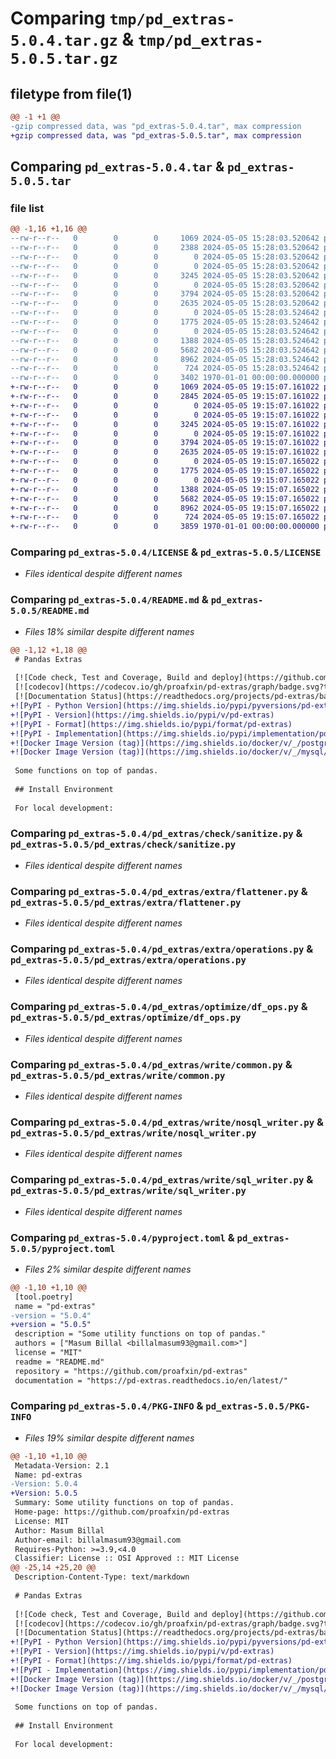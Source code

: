 # Comparing `tmp/pd_extras-5.0.4.tar.gz` & `tmp/pd_extras-5.0.5.tar.gz`

## filetype from file(1)

```diff
@@ -1 +1 @@
-gzip compressed data, was "pd_extras-5.0.4.tar", max compression
+gzip compressed data, was "pd_extras-5.0.5.tar", max compression
```

## Comparing `pd_extras-5.0.4.tar` & `pd_extras-5.0.5.tar`

### file list

```diff
@@ -1,16 +1,16 @@
--rw-r--r--   0        0        0     1069 2024-05-05 15:28:03.520642 pd_extras-5.0.4/LICENSE
--rw-r--r--   0        0        0     2388 2024-05-05 15:28:03.520642 pd_extras-5.0.4/README.md
--rw-r--r--   0        0        0        0 2024-05-05 15:28:03.520642 pd_extras-5.0.4/pd_extras/__init__.py
--rw-r--r--   0        0        0        0 2024-05-05 15:28:03.520642 pd_extras-5.0.4/pd_extras/check/__init__.py
--rw-r--r--   0        0        0     3245 2024-05-05 15:28:03.520642 pd_extras-5.0.4/pd_extras/check/sanitize.py
--rw-r--r--   0        0        0        0 2024-05-05 15:28:03.520642 pd_extras-5.0.4/pd_extras/extra/__init__.py
--rw-r--r--   0        0        0     3794 2024-05-05 15:28:03.520642 pd_extras-5.0.4/pd_extras/extra/flattener.py
--rw-r--r--   0        0        0     2635 2024-05-05 15:28:03.520642 pd_extras-5.0.4/pd_extras/extra/operations.py
--rw-r--r--   0        0        0        0 2024-05-05 15:28:03.524642 pd_extras-5.0.4/pd_extras/optimize/__init__.py
--rw-r--r--   0        0        0     1775 2024-05-05 15:28:03.524642 pd_extras-5.0.4/pd_extras/optimize/df_ops.py
--rw-r--r--   0        0        0        0 2024-05-05 15:28:03.524642 pd_extras-5.0.4/pd_extras/write/__init__.py
--rw-r--r--   0        0        0     1388 2024-05-05 15:28:03.524642 pd_extras-5.0.4/pd_extras/write/common.py
--rw-r--r--   0        0        0     5682 2024-05-05 15:28:03.524642 pd_extras-5.0.4/pd_extras/write/nosql_writer.py
--rw-r--r--   0        0        0     8962 2024-05-05 15:28:03.524642 pd_extras-5.0.4/pd_extras/write/sql_writer.py
--rw-r--r--   0        0        0      724 2024-05-05 15:28:03.524642 pd_extras-5.0.4/pyproject.toml
--rw-r--r--   0        0        0     3402 1970-01-01 00:00:00.000000 pd_extras-5.0.4/PKG-INFO
+-rw-r--r--   0        0        0     1069 2024-05-05 19:15:07.161022 pd_extras-5.0.5/LICENSE
+-rw-r--r--   0        0        0     2845 2024-05-05 19:15:07.161022 pd_extras-5.0.5/README.md
+-rw-r--r--   0        0        0        0 2024-05-05 19:15:07.161022 pd_extras-5.0.5/pd_extras/__init__.py
+-rw-r--r--   0        0        0        0 2024-05-05 19:15:07.161022 pd_extras-5.0.5/pd_extras/check/__init__.py
+-rw-r--r--   0        0        0     3245 2024-05-05 19:15:07.161022 pd_extras-5.0.5/pd_extras/check/sanitize.py
+-rw-r--r--   0        0        0        0 2024-05-05 19:15:07.161022 pd_extras-5.0.5/pd_extras/extra/__init__.py
+-rw-r--r--   0        0        0     3794 2024-05-05 19:15:07.161022 pd_extras-5.0.5/pd_extras/extra/flattener.py
+-rw-r--r--   0        0        0     2635 2024-05-05 19:15:07.161022 pd_extras-5.0.5/pd_extras/extra/operations.py
+-rw-r--r--   0        0        0        0 2024-05-05 19:15:07.165022 pd_extras-5.0.5/pd_extras/optimize/__init__.py
+-rw-r--r--   0        0        0     1775 2024-05-05 19:15:07.165022 pd_extras-5.0.5/pd_extras/optimize/df_ops.py
+-rw-r--r--   0        0        0        0 2024-05-05 19:15:07.165022 pd_extras-5.0.5/pd_extras/write/__init__.py
+-rw-r--r--   0        0        0     1388 2024-05-05 19:15:07.165022 pd_extras-5.0.5/pd_extras/write/common.py
+-rw-r--r--   0        0        0     5682 2024-05-05 19:15:07.165022 pd_extras-5.0.5/pd_extras/write/nosql_writer.py
+-rw-r--r--   0        0        0     8962 2024-05-05 19:15:07.165022 pd_extras-5.0.5/pd_extras/write/sql_writer.py
+-rw-r--r--   0        0        0      724 2024-05-05 19:15:07.165022 pd_extras-5.0.5/pyproject.toml
+-rw-r--r--   0        0        0     3859 1970-01-01 00:00:00.000000 pd_extras-5.0.5/PKG-INFO
```

### Comparing `pd_extras-5.0.4/LICENSE` & `pd_extras-5.0.5/LICENSE`

 * *Files identical despite different names*

### Comparing `pd_extras-5.0.4/README.md` & `pd_extras-5.0.5/README.md`

 * *Files 18% similar despite different names*

```diff
@@ -1,12 +1,18 @@
 # Pandas Extras
 
 [![Code check, Test and Coverage, Build and deploy](https://github.com/proafxin/pd-extras/actions/workflows/build_deploy.yml/badge.svg)](https://github.com/proafxin/pd-extras/actions/workflows/build_deploy.yml)
 [![codecov](https://codecov.io/gh/proafxin/pd-extras/graph/badge.svg?token=AQA0IJY4N1)](https://codecov.io/gh/proafxin/pd-extras)
 [![Documentation Status](https://readthedocs.org/projects/pd-extras/badge/?version=latest)](https://pd-extras.readthedocs.io/en/latest/?badge=latest)
+![PyPI - Python Version](https://img.shields.io/pypi/pyversions/pd-extras)
+![PyPI - Version](https://img.shields.io/pypi/v/pd-extras)
+![PyPI - Format](https://img.shields.io/pypi/format/pd-extras)
+![PyPI - Implementation](https://img.shields.io/pypi/implementation/pd-extras)
+![Docker Image Version (tag)](https://img.shields.io/docker/v/_/postgres/latest?arch=amd64)
+![Docker Image Version (tag)](https://img.shields.io/docker/v/_/mysql/latest?arch=amd64)
 
 Some functions on top of pandas.
 
 ## Install Environment
 
 For local development:
```

### Comparing `pd_extras-5.0.4/pd_extras/check/sanitize.py` & `pd_extras-5.0.5/pd_extras/check/sanitize.py`

 * *Files identical despite different names*

### Comparing `pd_extras-5.0.4/pd_extras/extra/flattener.py` & `pd_extras-5.0.5/pd_extras/extra/flattener.py`

 * *Files identical despite different names*

### Comparing `pd_extras-5.0.4/pd_extras/extra/operations.py` & `pd_extras-5.0.5/pd_extras/extra/operations.py`

 * *Files identical despite different names*

### Comparing `pd_extras-5.0.4/pd_extras/optimize/df_ops.py` & `pd_extras-5.0.5/pd_extras/optimize/df_ops.py`

 * *Files identical despite different names*

### Comparing `pd_extras-5.0.4/pd_extras/write/common.py` & `pd_extras-5.0.5/pd_extras/write/common.py`

 * *Files identical despite different names*

### Comparing `pd_extras-5.0.4/pd_extras/write/nosql_writer.py` & `pd_extras-5.0.5/pd_extras/write/nosql_writer.py`

 * *Files identical despite different names*

### Comparing `pd_extras-5.0.4/pd_extras/write/sql_writer.py` & `pd_extras-5.0.5/pd_extras/write/sql_writer.py`

 * *Files identical despite different names*

### Comparing `pd_extras-5.0.4/pyproject.toml` & `pd_extras-5.0.5/pyproject.toml`

 * *Files 2% similar despite different names*

```diff
@@ -1,10 +1,10 @@
 [tool.poetry]
 name = "pd-extras"
-version = "5.0.4"
+version = "5.0.5"
 description = "Some utility functions on top of pandas."
 authors = ["Masum Billal <billalmasum93@gmail.com>"]
 license = "MIT"
 readme = "README.md"
 repository = "https://github.com/proafxin/pd-extras"
 documentation = "https://pd-extras.readthedocs.io/en/latest/"
```

### Comparing `pd_extras-5.0.4/PKG-INFO` & `pd_extras-5.0.5/PKG-INFO`

 * *Files 19% similar despite different names*

```diff
@@ -1,10 +1,10 @@
 Metadata-Version: 2.1
 Name: pd-extras
-Version: 5.0.4
+Version: 5.0.5
 Summary: Some utility functions on top of pandas.
 Home-page: https://github.com/proafxin/pd-extras
 License: MIT
 Author: Masum Billal
 Author-email: billalmasum93@gmail.com
 Requires-Python: >=3.9,<4.0
 Classifier: License :: OSI Approved :: MIT License
@@ -25,14 +25,20 @@
 Description-Content-Type: text/markdown
 
 # Pandas Extras
 
 [![Code check, Test and Coverage, Build and deploy](https://github.com/proafxin/pd-extras/actions/workflows/build_deploy.yml/badge.svg)](https://github.com/proafxin/pd-extras/actions/workflows/build_deploy.yml)
 [![codecov](https://codecov.io/gh/proafxin/pd-extras/graph/badge.svg?token=AQA0IJY4N1)](https://codecov.io/gh/proafxin/pd-extras)
 [![Documentation Status](https://readthedocs.org/projects/pd-extras/badge/?version=latest)](https://pd-extras.readthedocs.io/en/latest/?badge=latest)
+![PyPI - Python Version](https://img.shields.io/pypi/pyversions/pd-extras)
+![PyPI - Version](https://img.shields.io/pypi/v/pd-extras)
+![PyPI - Format](https://img.shields.io/pypi/format/pd-extras)
+![PyPI - Implementation](https://img.shields.io/pypi/implementation/pd-extras)
+![Docker Image Version (tag)](https://img.shields.io/docker/v/_/postgres/latest?arch=amd64)
+![Docker Image Version (tag)](https://img.shields.io/docker/v/_/mysql/latest?arch=amd64)
 
 Some functions on top of pandas.
 
 ## Install Environment
 
 For local development:
```

